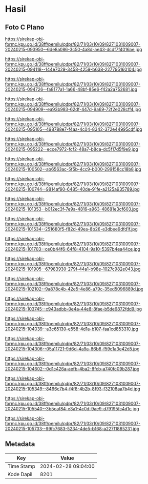 # Hasil

## Foto C Plano

https://sirekap-obj-formc.kpu.go.id/38ff/pemilu/pdpr/82/71/03/10/09/8271031009007-20240215-093950--6de8a086-3c50-4a8d-ae43-dcdf7f4016ae.jpg

https://sirekap-obj-formc.kpu.go.id/38ff/pemilu/pdpr/82/71/03/10/09/8271031009007-20240215-094118--144e7029-3458-4259-b638-227795160104.jpg

https://sirekap-obj-formc.kpu.go.id/38ff/pemilu/pdpr/82/71/03/10/09/8271031009007-20240215-094726--fa8177a1-1a66-48bf-85e6-f42a2a752681.jpg

https://sirekap-obj-formc.kpu.go.id/38ff/pemilu/pdpr/82/71/03/10/09/8271031009007-20240215-094909--ea93b983-62df-447d-9a69-72f2e028cff4.jpg

https://sirekap-obj-formc.kpu.go.id/38ff/pemilu/pdpr/82/71/03/10/09/8271031009007-20240215-095105--498788e7-f4aa-4c04-8342-372e44995cdf.jpg

https://sirekap-obj-formc.kpu.go.id/38ff/pemilu/pdpr/82/71/03/10/09/8271031009007-20240215-095222--ecce7972-fcf2-48a7-b8ca-dc5f17d5f9e9.jpg

https://sirekap-obj-formc.kpu.go.id/38ff/pemilu/pdpr/82/71/03/10/09/8271031009007-20240215-100502--ab6563ac-5f5b-4cc9-b000-299158cc18b8.jpg

https://sirekap-obj-formc.kpu.go.id/38ff/pemilu/pdpr/82/71/03/10/09/8271031009007-20240215-100744--9814af90-6485-40de-91fe-a2125a935789.jpg

https://sirekap-obj-formc.kpu.go.id/38ff/pemilu/pdpr/82/71/03/10/09/8271031009007-20240215-101353--b012ec3f-7e9a-4816-a963-48681e3cf603.jpg

https://sirekap-obj-formc.kpu.go.id/38ff/pemilu/pdpr/82/71/03/10/09/8271031009007-20240215-101534--251680f5-f82d-49ea-8b26-e3dbee9dfd1f.jpg

https://sirekap-obj-formc.kpu.go.id/38ff/pemilu/pdpr/82/71/03/10/09/8271031009007-20240215-101703--ce0b44f6-64f8-4104-9a10-5397b4ea44ce.jpg

https://sirekap-obj-formc.kpu.go.id/38ff/pemilu/pdpr/82/71/03/10/09/8271031009007-20240215-101905--67983930-279f-44a1-b98e-1027c982e043.jpg

https://sirekap-obj-formc.kpu.go.id/38ff/pemilu/pdpr/82/71/03/10/09/8271031009007-20240215-102102--9a878c4b-42e5-4e86-a79c-35ed5096889d.jpg

https://sirekap-obj-formc.kpu.go.id/38ff/pemilu/pdpr/82/71/03/10/09/8271031009007-20240215-103745--c943adbb-0e4a-44e8-8fae-b5de6872fdd9.jpg

https://sirekap-obj-formc.kpu.go.id/38ff/pemilu/pdpr/82/71/03/10/09/8271031009007-20240215-104039--a3c65130-e558-4d1a-b107-faa1cd853310.jpg

https://sirekap-obj-formc.kpu.go.id/38ff/pemilu/pdpr/82/71/03/10/09/8271031009007-20240215-104306--05a11721-9d6d-4a9a-86b8-f59c1a3e42d5.jpg

https://sirekap-obj-formc.kpu.go.id/38ff/pemilu/pdpr/82/71/03/10/09/8271031009007-20240215-104602--0d1c426a-aefb-4ba2-8fcb-a740fc09b287.jpg

https://sirekap-obj-formc.kpu.go.id/38ff/pemilu/pdpr/82/71/03/10/09/8271031009007-20240215-105349--8466c7b4-f4f8-4b2b-8f93-f32108aa7b4d.jpg

https://sirekap-obj-formc.kpu.go.id/38ff/pemilu/pdpr/82/71/03/10/09/8271031009007-20240215-105540--3b5caf84-e3a1-4c0d-9ae9-d79195fc4d1c.jpg

https://sirekap-obj-formc.kpu.go.id/38ff/pemilu/pdpr/82/71/03/10/09/8271031009007-20240215-105733--99fc7683-5234-4de5-b168-a227f1885231.jpg


## Metadata

| Key        | Value               |
| ---------- | ------------------- |
| Time Stamp | 2024-02-28 09:04:00 |
| Kode Dapil | 8201                |



